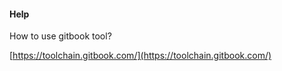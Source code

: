 #### Help

How to use gitbook tool?

[https://toolchain.gitbook.com/](https://toolchain.gitbook.com/)